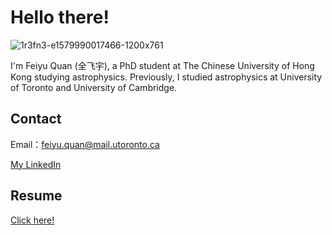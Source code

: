 # Hello there!

![1r3fn3-e1579990017466-1200x761](https://user-images.githubusercontent.com/57694508/138346484-d9da16be-b3c2-4051-a54c-38010487eb82.jpg)

I'm Feiyu Quan (全飞宇), a PhD student at The Chinese University of Hong Kong studying astrophysics. Previously, I studied astrophysics at University of Toronto and University of Cambridge.

## Contact

Email：feiyu.quan@mail.utoronto.ca   

[My LinkedIn](https://www.linkedin.com/in/feiyu-quan-158002190/)

## Resume

[Click here!](https://github.com/porpose/porpose.github.io/raw/main/Resume.pdf)

